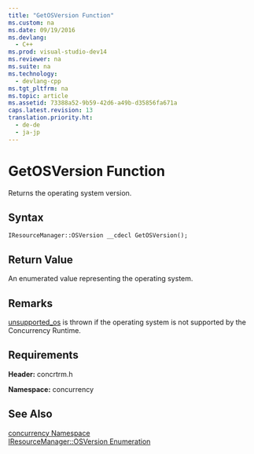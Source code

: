 ```yaml
---
title: "GetOSVersion Function"
ms.custom: na
ms.date: 09/19/2016
ms.devlang: 
  - C++
ms.prod: visual-studio-dev14
ms.reviewer: na
ms.suite: na
ms.technology: 
  - devlang-cpp
ms.tgt_pltfrm: na
ms.topic: article
ms.assetid: 73388a52-9b59-42d6-a49b-d35856fa671a
caps.latest.revision: 13
translation.priority.ht: 
  - de-de
  - ja-jp
---
```

# GetOSVersion Function
Returns the operating system version.  
  
## Syntax  
  
```  
IResourceManager::OSVersion __cdecl GetOSVersion();  
```  
  
## Return Value  
 An enumerated value representing the operating system.  
  
## Remarks  
 [unsupported_os](../vs140/unsupported_os-Class.md) is thrown if the operating system is not supported by the Concurrency Runtime.  
  
## Requirements  
 **Header:** concrtrm.h  
  
 **Namespace:** concurrency  
  
## See Also  
 [concurrency Namespace](../vs140/concurrency-Namespace.md)   
 [IResourceManager::OSVersion Enumeration](../vs140/IResourceManager--OSVersion-Enumeration.md)